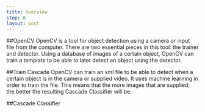 ```yaml
---
title: Overview
step: 0
layout: post
---
```


##OpenCV
OpenCV is a tool for object detection using a camera or input file from the computer. There are two essential pieces in this tool: the trainer and detector. Using a database of images of a certain object, OpenCV can train a template to be able to later detect an object using the detector.

##Train Cascade
OpenCV can train an xml file to be able to detect when a certain object is in the camera or supplied video. It uses machine learning in order to train the file. This means that the more images that are supplied, the better the resulting Cascade Classifier will be.

##Cascade Classifier
